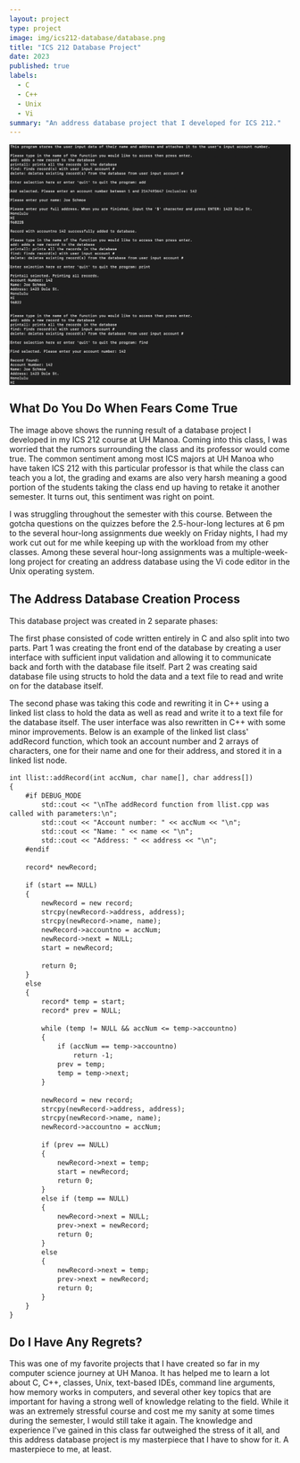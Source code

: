 ```yaml
---
layout: project
type: project
image: img/ics212-database/database.png
title: "ICS 212 Database Project"
date: 2023
published: true
labels:
  - C
  - C++
  - Unix
  - Vi
summary: "An address database project that I developed for ICS 212."
---
```


<img width="600px" align="middle" src="../img/ics212-database/database-project.png">

## What Do You Do When Fears Come True

The image above shows the running result of a database project I developed in my ICS 212 course at UH Manoa. Coming into this class, I was worried that the rumors surrounding the class and its professor would come true. The common sentiment among most ICS majors at UH Manoa who have taken ICS 212 with this particular professor is that while the class can teach you a lot, the grading and exams are also very harsh meaning a good portion of the students taking the class end up having to retake it another semester. It turns out, this sentiment was right on point.

I was struggling throughout the semester with this course. Between the gotcha questions on the quizzes before the 2.5-hour-long lectures at 6 pm to the several hour-long assignments due weekly on Friday nights, I had my work cut out for me while keeping up with the workload from my other classes. Among these several hour-long assignments was a multiple-week-long project for creating an address database using the Vi code editor in the Unix operating system.

## The Address Database Creation Process

This database project was created in 2 separate phases:

The first phase consisted of code written entirely in C and also split into two parts. Part 1 was creating the front end of the database by creating a user interface with sufficient input validation and allowing it to communicate back and forth with the database file itself. Part 2 was creating said database file using structs to hold the data and a text file to read and write on for the database itself.

The second phase was taking this code and rewriting it in C++ using a linked list class to hold the data as well as read and write it to a text file for the database itself. The user interface was also rewritten in C++ with some minor improvements. Below is an example of the linked list class' addRecord function, which took an account number and 2 arrays of characters, one for their name and one for their address, and stored it in a linked list node.

```
int llist::addRecord(int accNum, char name[], char address[])
{
    #if DEBUG_MODE
        std::cout << "\nThe addRecord function from llist.cpp was called with parameters:\n";
        std::cout << "Account number: " << accNum << "\n";
        std::cout << "Name: " << name << "\n";
        std::cout << "Address: " << address << "\n";
    #endif

    record* newRecord;

    if (start == NULL)
    {
        newRecord = new record;
        strcpy(newRecord->address, address);
        strcpy(newRecord->name, name);
        newRecord->accountno = accNum;
        newRecord->next = NULL;
        start = newRecord;

        return 0;
    }
    else
    {
        record* temp = start;
        record* prev = NULL;

        while (temp != NULL && accNum <= temp->accountno)
        {
            if (accNum == temp->accountno)
                return -1;
            prev = temp;
            temp = temp->next;
        }

        newRecord = new record;
        strcpy(newRecord->address, address);
        strcpy(newRecord->name, name);
        newRecord->accountno = accNum;

        if (prev == NULL)
        {
            newRecord->next = temp;
            start = newRecord;
            return 0;
        }
        else if (temp == NULL)
        {
            newRecord->next = NULL;
            prev->next = newRecord;
            return 0;
        }
        else
        {
            newRecord->next = temp;
            prev->next = newRecord;
            return 0;
        }
    }
}
```

## Do I Have Any Regrets?

This was one of my favorite projects that I have created so far in my computer science journey at UH Manoa. It has helped me to learn a lot about C, C++, classes, Unix, text-based IDEs, command line arguments, how memory works in computers, and several other key topics that are important for having a strong well of knowledge relating to the field. While it was an extremely stressful course and cost me my sanity at some times during the semester, I would still take it again. The knowledge and experience I've gained in this class far outweighed the stress of it all, and this address database project is my masterpiece that I have to show for it. A masterpiece to me, at least.

